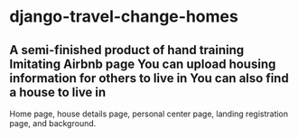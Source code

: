 # django-travel-change-homes
A semi-finished product of hand training
Imitating Airbnb page
You can upload housing information for others to live in
You can also find a house to live in
------------------------------------------------------------------
Home page, house details page, personal center page, 
landing registration page, and background.


